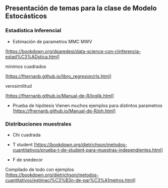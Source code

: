 ## Presentación de temas para la clase de Modelo Estocásticos

### Estadística Inferencial
- Estimación de parametros MMC MWV

[https://bookdown.org/dparedesi/data-science-con-r/inferencia-estad%C3%ADstica.html]

minimos cuadrados

[https://fhernanb.github.io/libro_regresion/rls.html]

verosimilitud

[https://fhernanb.github.io/Manual-de-R/loglik.html]

- Prueba de hipótesis
Vienen muchos ejemplos para distintos parametros
[https://fhernanb.github.io/Manual-de-R/ph.html]

### Distribuciones muestrales
- Chi cuadrada

- T student
[https://bookdown.org/dietrichson/metodos-cuantitativos/prueba-t-de-student-para-muestras-independientes.html]
- F de snedecor


Compilado de todo con ejemplos
[https://bookdown.org/dietrichson/metodos-cuantitativos/estimaci%C3%B3n-de-par%C3%A1metros.html]